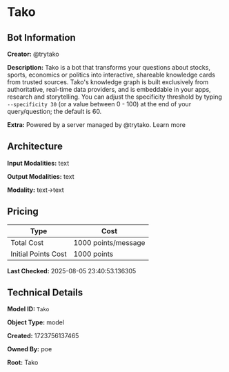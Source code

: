 # Tako

## Bot Information

**Creator:** @trytako

**Description:** Tako is a bot that transforms your questions about stocks, sports, economics or politics into interactive, shareable knowledge cards from trusted sources. Tako's knowledge graph is built exclusively from authoritative, real-time data providers, and is embeddable in your apps, research and storytelling. You can adjust the specificity threshold by typing `--specificity 30` (or a value between 0 - 100) at the end of your query/question; the default is 60.

**Extra:** Powered by a server managed by @trytako. Learn more


## Architecture

**Input Modalities:** text

**Output Modalities:** text

**Modality:** text->text


## Pricing

| Type | Cost |
|------|------|
| Total Cost | 1000 points/message |
| Initial Points Cost | 1000 points |

**Last Checked:** 2025-08-05 23:40:53.136305


## Technical Details

**Model ID:** `Tako`

**Object Type:** model

**Created:** 1723756137465

**Owned By:** poe

**Root:** Tako
